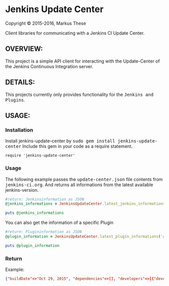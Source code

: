 Jenkins Update Center
==================


Copyright &copy; 2015-2016, Markus These

Client libraries for communicating with a Jenkins CI Update Center.


OVERVIEW:
---------
This project is a simple API client for interacting with the Update-Center of the Jenkins Continuous
Integration server.


DETAILS:
--------
This projects currently only provides functionality for the
<tt>Jenkins and Plugins</tt>.

USAGE:
------

### Installation

Install jenkins-update-center by <tt>sudo gem install jenkins-update-center</tt>
Include this gem in your code as a require statement.

    require 'jenkins-update-center'

### Usage

The following example passes the <tt>update-center.json</tt> file contents from <tt>jenkins-ci.org</tt>.
And returns all informations from the latest available jenkins-version.

```ruby
#return: Jenkinsinformation as JSON
@jenkins_informations = JenkinsUpdateCenter.latest_jenkins_informations

puts @jenkins_informations
```

You can also get the information of a specific Plugin

```ruby
#return: Plugininformation as JSON
@plugin_information = JenkinsUpdateCenter.latest_plugin_informations('ansicolor')

puts @plugin_information
```

### Return
Example:

```json
{"buildDate"=>"Oct 29, 2015", "dependencies"=>[], "developers"=>[{"developerId"=>"dblock", "email"=>"dblock@dblock.org", "name"=>"Daniel Doubrovkine"}], "excerpt"=>"This plugin adds support for ANSI escape sequences, including color, to Console Output.", "gav"=>"org.jenkins-ci.plugins:ansicolor:0.4.2", "labels"=>["misc"], "name"=>"ansicolor", "previousTimestamp"=>"2014-12-11T16:10:12.00Z", "previousVersion"=>"0.4.1", "releaseTimestamp"=>"2015-10-29T11:46:12.00Z", "requiredCore"=>"1.609.1", "scm"=>"github.com", "sha1"=>"dvrijC29PnvdoK12Xr/d7pWF/nc=", "title"=>"AnsiColor", "url"=>"http://updates.jenkins-ci.org/download/plugins/ansicolor/0.4.2/ansicolor.hpi", "version"=>"0.4.2", "wiki"=>"https://wiki.jenkins-ci.org/display/JENKINS/AnsiColor+Plugin"}
```
